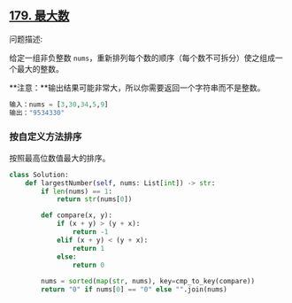 ## [179. 最大数](https://leetcode-cn.com/problems/largest-number/)

问题描述:

给定一组非负整数 `nums`，重新排列每个数的顺序（每个数不可拆分）使之组成一个最大的整数。

**注意：**输出结果可能非常大，所以你需要返回一个字符串而不是整数。

```python
输入：nums = [3,30,34,5,9]
输出："9534330"
```

### 按自定义方法排序

按照最高位数值最大的排序。

```python
class Solution:
    def largestNumber(self, nums: List[int]) -> str:
        if len(nums) == 1:
            return str(nums[0])

        def compare(x, y):
            if (x + y) > (y + x):
                return -1
            elif (x + y) < (y + x):
                return 1
            else:
                return 0
        
        nums = sorted(map(str, nums), key=cmp_to_key(compare))
        return "0" if nums[0] == "0" else "".join(nums)
```

